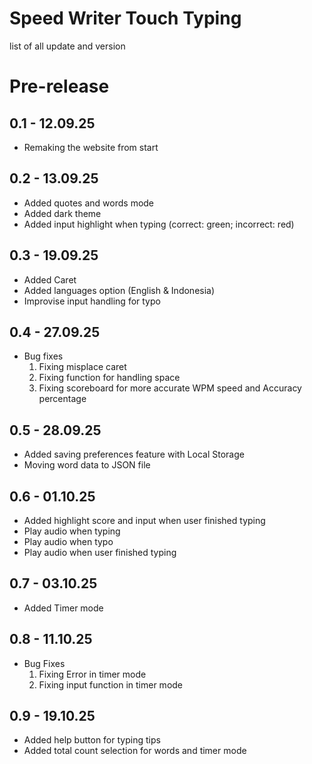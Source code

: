 # Speed Writer Touch Typing

list of all update and version

# Pre-release

## 0.1 - 12.09.25
- Remaking the website from start

## 0.2 - 13.09.25
- Added quotes and words mode
- Added dark theme
- Added input highlight when typing (correct: green; incorrect: red)

## 0.3 - 19.09.25
- Added Caret
- Added languages option (English & Indonesia)
- Improvise input handling for typo

## 0.4 - 27.09.25
- Bug fixes
  1. Fixing misplace caret
  2. Fixing function for handling space
  3. Fixing scoreboard for more accurate WPM speed and Accuracy percentage  

## 0.5 - 28.09.25
- Added saving preferences feature with Local Storage
- Moving word data to JSON file

## 0.6 - 01.10.25
- Added highlight score and input when user finished typing
- Play audio when typing
- Play audio when typo
- Play audio when user finished typing

## 0.7 - 03.10.25
- Added Timer mode

## 0.8 - 11.10.25
- Bug Fixes
  1. Fixing Error in timer mode
  2. Fixing input function in timer mode

## 0.9 - 19.10.25
- Added help button for typing tips
- Added total count selection for words and timer mode
